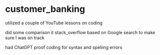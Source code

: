 # customer_banking
utilized a couple of YouTube lessons on coding

did some comparison it stack_overflow based on Google search to make sure I was on track

had ChatGPT proof coding for syntax and speliing errors